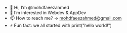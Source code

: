 - 👋 Hi, I’m @mohdfaeezahmed
- 👀 I’m interested in Webdev & AppDev
- 📫 How to reach me? -> mohdfaeezahmed@gmail.com
- ⚡ Fun fact: we all started with print("hello world!")
